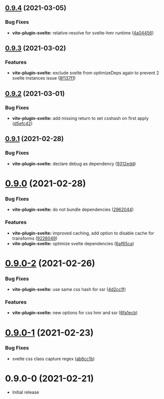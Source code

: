 ## [0.9.4](https://github.com/svitejs/svite/compare/vite-plugin-svelte@0.9.3...vite-plugin-svelte@0.9.4) (2021-03-05)


### Bug Fixes

* **vite-plugin-svelte:** relative-resolve for svelte-hmr runtime ([4a04456](https://github.com/svitejs/svite/commit/4a044568d23aae0fbb5eb1834bf61a33d986093f))



## [0.9.3](https://github.com/svitejs/svite/compare/vite-plugin-svelte@0.9.2...vite-plugin-svelte@0.9.3) (2021-03-02)


### Features

* **vite-plugin-svelte:** exclude svelte from optimizeDeps again to prevent 2 svelte instances issue ([8f137f1](https://github.com/svitejs/svite/commit/8f137f1919ae39592ac6ebfe7f6c93c6e83c988a))



## [0.9.2](https://github.com/svitejs/svite/compare/vite-plugin-svelte@0.9.1...vite-plugin-svelte@0.9.2) (2021-03-01)


### Bug Fixes

* **vite-plugin-svelte:** add missing return to set csshash on first apply ([d5efc42](https://github.com/svitejs/svite/commit/d5efc4212e2e3437d061069ec8764460f4a2ce81))



## [0.9.1](https://github.com/svitejs/svite/compare/vite-plugin-svelte@0.9.0...vite-plugin-svelte@0.9.1) (2021-02-28)


### Bug Fixes

* **vite-plugin-svelte:** declare debug as dependency ([9312edd](https://github.com/svitejs/svite/commit/9312eddd158a2ed5cf098fd331b2c92df26a6b09))



# [0.9.0](https://github.com/svitejs/svite/compare/vite-plugin-svelte@0.9.0-2...vite-plugin-svelte@0.9.0) (2021-02-28)


### Bug Fixes

* **vite-plugin-svelte:** do not bundle dependencies ([2962044](https://github.com/svitejs/svite/commit/2962044eddf23c22af25dd21e917116143de5b88))


### Features

* **vite-plugin-svelte:** improved caching, add option to disable cache for transforms ([9226049](https://github.com/svitejs/svite/commit/92260495b28f4edf277b7aa386be6b33828bd9f8))
* **vite-plugin-svelte:** optimize svelte dependencies ([6af65ca](https://github.com/svitejs/svite/commit/6af65cab5af555536d89e30b3cf0f4929e39688f))



# [0.9.0-2](https://github.com/svitejs/svite/compare/vite-plugin-svelte@0.9.0-1...vite-plugin-svelte@0.9.0-2) (2021-02-26)


### Bug Fixes

* **vite-plugin-svelte:** use same css hash for ssr ([4d2cc1f](https://github.com/svitejs/svite/commit/4d2cc1ff589c40bc15a41e454c657d6cfc23fd26))


### Features

* **vite-plugin-svelte:** new options for css hmr and ssr ([6fa1ecb](https://github.com/svitejs/svite/commit/6fa1ecb85eee93f1356ae941312d5582122e6b71))



# [0.9.0-1](https://github.com/svitejs/svite/compare/vite-plugin-svelte@0.9.0-0...vite-plugin-svelte@0.9.0-1) (2021-02-23)


### Bug Fixes

* svelte css class capture regex ([ab6cc1b](https://github.com/svitejs/svite/commit/ab6cc1b39bb308e7abcdef139ad345006a3ca3ec))



# 0.9.0-0 (2021-02-21)
* Initial release



